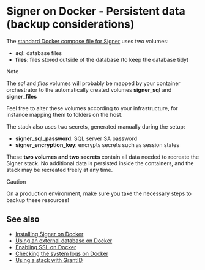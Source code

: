 ﻿# Signer on Docker - Persistent data (backup considerations)

The [standard Docker compose file for Signer](https://cdn.lacunasoftware.com/signer/docker/signer-stack.yml) uses two volumes:

* **sql**: database files
* **files**: files stored outside of the database (to keep the database tidy)

> [!NOTE]
> The *sql* and *files* volumes will probably be mapped by your container orchestrator to the automatically
> created volumes **signer_sql** and **signer_files**

Feel free to alter these volumes according to your infrastructure, for instance mapping them to folders on the host.

The stack also uses two secrets, generated manually during the setup:

* **signer_sql_password**: SQL server SA password
* **signer_encryption_key**: encrypts secrets such as session states

These **two volumes and two secrets** contain all data needed to recreate the Signer stack. No additional data is persisted inside the
containers, and the stack may be recreated freely at any time.

> [!CAUTION]
> On a production environment, make sure you take the necessary steps to backup these resources!

## See also

* [Installing Signer on Docker](index.md)
* [Using an external database on Docker](external-db.md)
* [Enabling SSL on Docker](enable-ssl.md)
* [Checking the system logs on Docker](check-logs.md)
* [Using a stack with GrantID](internal-grantid.md)

